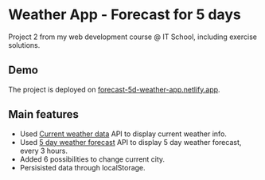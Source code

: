 # Weather App - Forecast for 5 days

Project 2 from my web development course @ IT School, including exercise solutions.

## Demo

The project is deployed on [forecast-5d-weather-app.netlify.app](https://forecast-5d-weather-app.netlify.app/).

## Main features

- Used [Current weather data](https://openweathermap.org/current) API to display current weather info.
- Used [5 day weather forecast](https://openweathermap.org/forecast5) API to display 5 day weather forecast, every 3 hours.
- Added 6 possibilities to change current city.
- Persisisted data through localStorage.
